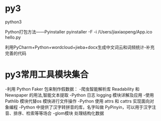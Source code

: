 # py3
python3

Python打包方法——Pyinstaller
pyinstaller -F -i /Users/jiaxiaopeng/App.ico hello.py

利用PyCharm+Python+wordcloud+jieba+docx生成中文词云和词频统计-补充完善的代码



# py3常用工具模块集合
-利用 Python Faker 包来制作假数据：
-爬虫智能解析库 Readability 和 Newspaper 的用法,智能文本提取
-Python 日志 logging 模块详解及应用
-使用 Pathlib 模块代替os 模快进行文件操作
-Python 使用 attrs 和 cattrs 实现面向对象编程
-Python 中提供了汉字转拼音的库，名字叫做 PyPinyin，可以用于汉字注音、排序、检索等等场合
-glom模块 处理结构化数据